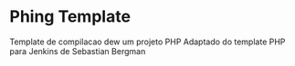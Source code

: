 # Phing Template

Template de compilacao dew um projeto PHP
Adaptado do template PHP para Jenkins de Sebastian Bergman
